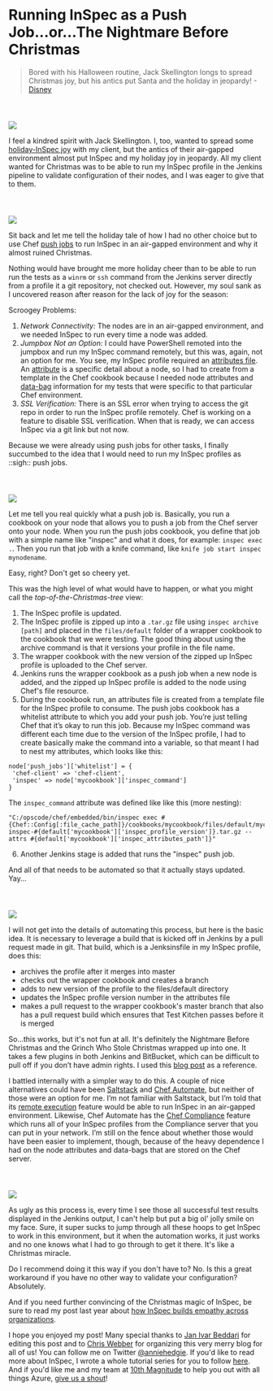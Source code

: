 # Running InSpec as a Push Job...or...The Nightmare Before Christmas

> Bored with his Halloween routine, Jack Skellington longs to spread Christmas joy, but his antics put Santa and the holiday in jeopardy! - [Disney](http://movies.disney.com/the-nightmare-before-christmas)

<img src='https://media.giphy.com/media/4rKzbIk2U8dnW/giphy.gif' style='display: block; margin-left: auto; margin-right: auto; padding-top: 40px' />

I feel a kindred spirit with Jack Skellington. I, too, wanted to spread some [holiday-InSpec joy](http://sysadvent.blogspot.com/2016/12/day-3-building-empathy-devopsec-story.html) with my client, but the antics of their air-gapped environment almost put InSpec and my holiday joy in jeopardy. All my client wanted for Christmas was to be able to run my InSpec profile in the Jenkins pipeline to validate configuration of their nodes, and I was eager to give that to them.

<img src='https://github.com/anniehedgpeth/anniehedgpeth.github.io/blob/master/assets/images/holiday_inspec.png?raw=true' style='display: block; margin-left: auto; margin-right: auto; padding-top: 40px' />

Sit back and let me tell the holiday tale of how I had no other choice but to use Chef [push jobs](http://sysadvent.blogspot.com/2013/12/day-9-getting-pushy-with-chef.html) to run InSpec in an air-gapped environment and why it almost ruined Christmas.

Nothing would have brought me more holiday cheer than to be able to run run the tests as a `winrm` or `ssh` command from the Jenkins server directly from a profile it a git repository, not checked out. However, my soul sank as I uncovered reason after reason for the lack of joy for the season:

Scroogey Problems:
1) _Network Connectivity:_ The nodes are in an air-gapped environment, and we needed InSpec to run every time a node was added.
2) _Jumpbox Not an Option:_ I could have PowerShell remoted into the jumpbox and run my InSpec command remotely, but this was, again, not an option for me. You see, my InSpec profile required an [attributes file](http://www.anniehedgie.com/inspec-basics-10). An [attribute](https://docs.chef.io/attributes.html) is a specific detail about a node, so I had to create from a template in the Chef cookbook because I needed node attributes and [data-bag](https://docs.chef.io/data_bags.html) information for my tests that were specific to that particular Chef environment.
3) _SSL Verification:_ There is an SSL error when trying to access the git repo in order to run the InSpec profile remotely. Chef is working on a feature to disable SSL verification. When that is ready, we can access InSpec via a git link but not now.

Because we were already using push jobs for other tasks, I finally succumbed to the idea that I would need to run my InSpec profiles as ::sigh:: push jobs.

<img src='https://media.giphy.com/media/l2JhMHSW254pAV904/giphy.gif' style='display: block; margin-left: auto; margin-right: auto; padding-top: 40px' />

Let me tell you real quickly what a push job is. Basically, you run a cookbook on your node that allows you to push a job from the Chef server onto your node. When you run the push jobs cookbook, you define that job with a simple name like "inspec" and what it does, for example: `inspec exec .`. Then you run that job with a knife command, like `knife job start inspec mynodename`.

Easy, right? Don't get so cheery yet.

This was the high level of what would have to happen, or what you might call the _top-of-the-Christmas-tree_ view:
1) The InSpec profile is updated.
2) The InSpec profile is zipped up into a `.tar.gz` file using `inspec archive [path]` and placed in the `files/default` folder of a wrapper cookbook to the cookbook that we were testing. The good thing about using the archive command is that it versions your profile in the file name.
3) The wrapper cookbook with the new version of the zipped up InSpec profile is uploaded to the Chef server.
4) Jenkins runs the wrapper cookbook as a push job when a new node is added, and the zipped up InSpec profile is added to the node using Chef's file resource.
5) During the cookbook run, an attributes file is created from a template file for the InSpec profile to consume. The push jobs cookbook has a whitelist attribute to which you add your push job. You’re just telling Chef that it’s okay to run this job. Because my InSpec command was different each time due to the version of the InSpec profile, I had to create basically make the command into a variable, so that meant I had to nest my attributes, which looks like this:
```
node['push_jobs']['whitelist'] = {
 'chef-client' => 'chef-client',
 'inspec' => node['mycookbook']['inspec_command']
}
```
The `inspec_command` attribute was defined like like this (more nesting):
```
"C:/opscode/chef/embedded/bin/inspec exec #{Chef::Config[:file_cache_path]}/cookbooks/mycookbook/files/default/mycookbook-inspec-#{default['mycookbook']['inspec_profile_version']}.tar.gz --attrs #{default['mycookbook']['inspec_attributes_path']}"
```
6) Another Jenkins stage is added that runs the "inspec" push job.

And all of that needs to be automated so that it actually stays updated. Yay...

<img src='https://media.giphy.com/media/XwRP4JkXOsPII/giphy.gif' style='display: block; margin-left: auto; margin-right: auto; padding-top: 40px' />

I will not get into the details of automating this process, but here is the basic idea. It is necessary to leverage a build that is kicked off in Jenkins by a pull request made in git. That build, which is a Jenksinsfile in my InSpec profile, does this:
- archives the profile after it merges into master
- checks out the wrapper cookbook and creates a branch
- adds to new version of the profile to the files/default directory
- updates the InSpec profile version number in the attributes file
- makes a pull request to the wrapper cookbook's master branch that also has a pull request build which ensures that Test Kitchen passes before it is merged

So...this works, but it's not fun at all. It's definitely the Nightmare Before Christmas and the Grinch Who Stole Christmas wrapped up into one. It takes a few plugins in both Jenkins and BitBucket, which can be difficult to pull off if you don’t have admin rights. I used this [blog post](http://hedge-ops.com/cookbook-pipeline-with-jenkinsfile/) as a reference. 

I battled internally with a simpler way to do this. A couple of nice alternatives could have been [Saltstack](https://saltstack.com/) and [Chef Automate](https://docs.chef.io/chef_automate.html), but neither of those were an option for me. I’m not familiar with Saltstack, but I’m told that its [remote execution](https://saltstack.com/remote-execution/) feature would be able to run InSpec in an air-gapped environment. Likewise, Chef Automate has the [Chef Compliance](https://www.chef.io/automate/#automate-compliance) feature which runs all of your InSpec profiles from the Compliance server that you can put in your network. I’m still on the fence about whether those would have been easier to implement, though, because of the heavy dependence I had on the node attributes and data-bags that are stored on the Chef server.

<img src='https://media.giphy.com/media/gslUJA7JocSkg/giphy.gif' style='display: block; margin-left: auto; margin-right: auto; padding-top: 40px' />

As ugly as this process is, every time I see those all successful test results displayed in the Jenkins output, I can't help but put a big ol' jolly smile on my face. Sure, it super sucks to jump through all these hoops to get InSpec to work in this environment, but it when the automation works, it just works and no one knows what I had to go through to get it there. It's like a Christmas miracle.

Do I recommend doing it this way if you don't have to? No. Is this a great workaround if you have no other way to validate your configuration? Absolutely.

And if you need further convincing of the Christmas magic of InSpec, be sure to read my post last year about [how InSpec builds empathy across organizations](http://sysadvent.blogspot.com/2016/12/day-3-building-empathy-devopsec-story.html).

I hope you enjoyed my post! Many special thanks to [Jan Ivar Beddari](https://twitter.com/beddari) for editing this post and to [Chris Webber](https://twitter.com/cwebber) for organizing this very merry blog for all of us! You can follow me on Twitter [@anniehedgie](https://twitter.com/anniehedgie). If you'd like to read more about InSpec, I wrote a whole tutorial series for you to follow [here](http://www.anniehedgie.com/inspec/). And if you'd like me and my team at [10th Magnitude](https://www.10thmagnitude.com/contact/) to help you out with all things Azure, [give us a shout](https://www.10thmagnitude.com/contact/)!
